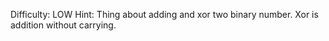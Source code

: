 Difficulty: LOW
Hint:
Thing about adding and xor two binary number.
Xor is addition without carrying.
